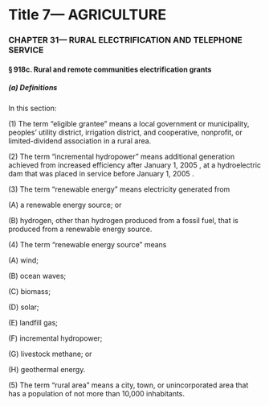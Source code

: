 
# Title 7— AGRICULTURE
### CHAPTER 31— RURAL ELECTRIFICATION AND TELEPHONE SERVICE
#### § 918c. Rural and remote communities electrification grants
##### (a) Definitions

In this section:

(1) The term “eligible grantee” means a local government or municipality, peoples’ utility district, irrigation district, and cooperative, nonprofit, or limited-dividend association in a rural area.

(2) The term “incremental hydropower” means additional generation achieved from increased efficiency after January 1, 2005 , at a hydroelectric dam that was placed in service before January 1, 2005 .

(3) The term “renewable energy” means electricity generated from

(A) a renewable energy source; or

(B) hydrogen, other than hydrogen produced from a fossil fuel, that is produced from a renewable energy source.

(4) The term “renewable energy source” means

(A) wind;

(B) ocean waves;

(C) biomass;

(D) solar;

(E) landfill gas;

(F) incremental hydropower;

(G) livestock methane; or

(H) geothermal energy.

(5) The term “rural area” means a city, town, or unincorporated area that has a population of not more than 10,000 inhabitants.

